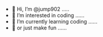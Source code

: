 - 👋 Hi, I’m @jump902 .....
- 👀 I’m interested in coding ......
- 🌱 I’m currently learning coding ......
- 🌱 or just make fun ......

<!---
jump902/jump902 is a ✨ special ✨ repository because its `README.md` (this file) appears on your GitHub profile.
You can click the Preview link to take a look at your changes.
--->

